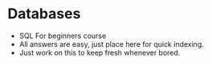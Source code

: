 # Databases

- SQL For beginners course
- All answers are easy, just place here for quick indexing.
- Just work on this to keep fresh whenever bored.
